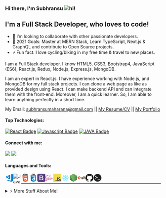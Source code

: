### Hi there, I'm Subhransu <img src="https://user-images.githubusercontent.com/1303154/88677602-1635ba80-d120-11ea-84d8-d263ba5fc3c0.gif" width="28px" alt="hi">!

## I'm a Full Stack Developer, who loves to code!

-   👯 I’m looking to collaborate with other passionate developers.
-   🥅 2021 Goals: Master at MERN Stack, Learn TypeScript, Next.js & GraphQL and contribute to Open Source projects.
-   ⚡ Fun fact: I love cycling/biking in my free time & travel to new places.

I am a Full Stack developer. I know HTML5, CSS3, Bootstrap4, JavaScript (ES6), React.js, Redux, Node.js, Express.js, MongoDB.

I am an expert in React.js. I have experience working with Node.js, and MongoDB for my full stack projects. I can clone a web page as like as provided design using React. I can make backend API and can integrate them with the front-end. Moreover, I am a quick learner. So, I am able to learn anything perfectly in a short time.

My Email: subhransumaharana@gmail.com || <a href="https://subhnet.github.io/src/assets/doc/Subhransu_Resume_FullStack.pdf" target="_blank">My Resume/CV</a> || <a href="https://subhnet.github.io/" target="_blank">My Portfolio</a>

#### Top Technologies:

[![React Badge](https://img.shields.io/badge/-React-61DBFB?style=for-the-badge&labelColor=black&logo=react&logoColor=61DBFB)](#)
[![Javascript Badge](https://img.shields.io/badge/-Javascript-F0DB4F?style=for-the-badge&labelColor=black&logo=javascript&logoColor=F0DB4F)](#)
[![JAVA Badge](https://img.shields.io/badge/-Java-orange?style=for-the-badge&labelColor=black&logo=java&logoColor=orange)](#)


#### Connect with me:

<a href="https://www.linkedin.com/in/smaharana/" target="_blank"><img src="https://img.shields.io/badge/connect-%230077B5.svg?&style=for-the-badge&logo=linkedin&logoColor=white"></a>
<a href="https://twitter.com/subhmaharana" target="_blank"><img src="https://img.shields.io/badge/Add Me-%231DA1F2.svg?&style=for-the-badge&logo=twitter&logoColor=white"></a>

#### Languages and Tools:

<img align="left" alt="Visual Studio Code" width="26px" src="https://raw.githubusercontent.com/github/explore/80688e429a7d4ef2fca1e82350fe8e3517d3494d/topics/visual-studio-code/visual-studio-code.png" />

<img align="left" alt="Java" width="26px" src="https://user-images.githubusercontent.com/5060594/117230596-12fff580-ae3b-11eb-8296-f93cc8e36d6a.png" />

<img align="left" alt="HTML5" width="26px" src="https://raw.githubusercontent.com/github/explore/80688e429a7d4ef2fca1e82350fe8e3517d3494d/topics/html/html.png" />

<img align="left" alt="CSS3" width="26px" src="https://raw.githubusercontent.com/github/explore/80688e429a7d4ef2fca1e82350fe8e3517d3494d/topics/css/css.png" />
<img align="left" alt="Bootstrap" width="26px" src="https://raw.githubusercontent.com/github/explore/80688e429a7d4ef2fca1e82350fe8e3517d3494d/topics/bootstrap/bootstrap.png" />

<img align="left" alt="Sass" width="26px" src="https://raw.githubusercontent.com/github/explore/80688e429a7d4ef2fca1e82350fe8e3517d3494d/topics/sass/sass.png" />

<img align="left" alt="JavaScript" width="26px" src="https://raw.githubusercontent.com/github/explore/80688e429a7d4ef2fca1e82350fe8e3517d3494d/topics/javascript/javascript.png" />

<img align="left" alt="React" width="26px" src="https://raw.githubusercontent.com/github/explore/80688e429a7d4ef2fca1e82350fe8e3517d3494d/topics/react/react.png" />

<img align="left" alt="Node.js" width="26px" src="https://raw.githubusercontent.com/github/explore/80688e429a7d4ef2fca1e82350fe8e3517d3494d/topics/nodejs/nodejs.png" />

<img align="left" alt="Git" width="26px" src="https://raw.githubusercontent.com/github/explore/80688e429a7d4ef2fca1e82350fe8e3517d3494d/topics/git/git.png" />

<img align="left" alt="GitHub" width="26px" src="https://raw.githubusercontent.com/github/explore/78df643247d429f6cc873026c0622819ad797942/topics/github/github.png" />

<img align="left" alt="Terminal" width="26px" src="https://raw.githubusercontent.com/github/explore/80688e429a7d4ef2fca1e82350fe8e3517d3494d/topics/terminal/terminal.png" />

<br />

---

<details>
  <summary>⚡ More Stuff About Me!</summary>


</details>

[website]: https://nihal.netlify.app/
[twitter]: https://twitter.com/subhmaharana
[linkedin]: https://www.linkedin.com/in/smaharana/
[resume]: https://subhnet.github.io/src/assets/doc/Subhransu_Resume_FullStack.pdf

<!-- - 🌱 I’m currently learning JavaScript, React, NodeJS. -->
<!-- - 🥅 2021 Goals:  -->
